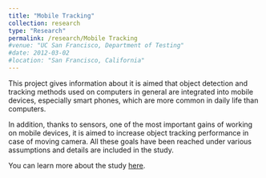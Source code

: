 ```yaml
---
title: "Mobile Tracking"
collection: research
type: "Research"
permalink: /research/Mobile Tracking
#venue: "UC San Francisco, Department of Testing"
#date: 2012-03-02
#location: "San Francisco, California"
---
```


This project gives information about it is aimed that object detection and tracking methods used on computers in general are integrated into mobile devices, especially smart phones, which are more common in daily life than computers. 

In addition, thanks to sensors, one of the most important gains of working on mobile devices, it is aimed to increase object tracking performance in case of moving camera. All these goals have been reached under various assumptions and details are included in the study.

You can learn more about the study [here](https://github.com/msprITU/MobileTracking). 
